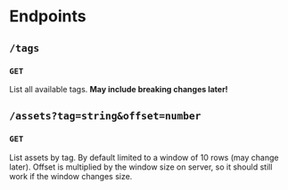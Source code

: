 # Endpoints
## `/tags`
### `GET`
List all available tags. **May include breaking changes later!**

## `/assets?tag=string&offset=number`
### `GET`
List assets by tag. By default limited to a window of 10 rows (may change later). Offset is multiplied by the window size on server, so it should still work if the window changes size.
